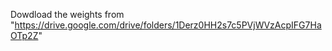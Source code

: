 Dowdload the weights from
"https://drive.google.com/drive/folders/1Derz0HH2s7c5PVjWVzAcpIFG7HaOTp2Z"
